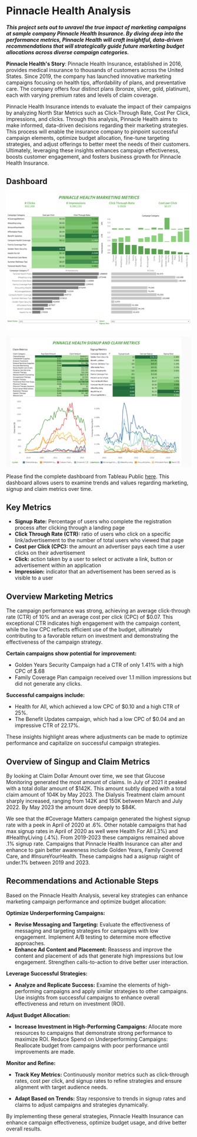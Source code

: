 # Pinnacle Health Analysis

**_This project sets out to unravel the true impact of marketing campaigns at sample company Pinnacle Health Insurance. By diving deep into the performance metrics, Pinnacle Health will craft insightful, data-driven recommendations that will strategically guide future marketing budget allocations across diverse campaign categories._**

**Pinnacle Health's Story**: Pinnacle Health Insurance, established in 2016, provides medical insurance to thousands of customers across the United States. Since 2019, the company has launched innovative marketing campaigns focusing on health tips, affordability of plans, and preventative care. The company offers four distinct plans (bronze, silver, gold, platinum), each with varying premium rates and levels of claim coverage.

Pinnacle Health Insurance intends to evaluate the impact of their campaigns by analyzing North Star Metrics such as Click-Through Rate, Cost Per Click, impressions, and clicks. Through this analysis, Pinnacle Health aims to make informed, data-driven decisions regarding their marketing strategies. This process will enable the insurance company to pinpoint successful campaign elements, optimize budget allocation, fine-tune targeting strategies, and adjust offerings to better meet the needs of their customers. Ultimately, leveraging these insights enhances campaign effectiveness, boosts customer engagement, and fosters business growth for Pinnacle Health Insurance.
  
## Dashboard

![marketing_image](images/pinnacle_marketing.png)

![marketing_image](images/claim_signup.png)

Please find the complete dashboard from Tableau Public [here](https://public.tableau.com/app/profile/z.w8482/viz/PinnacleHealthInsurance/SignupClaimDashboard). This dashboard allows users to examine trends and values regarding marketing, signup and claim metrics over time.

## Key Metrics

- **Signup Rate:** Percentage of users who complete the registration process after clicking through a landing page
- **Click Through Rate (CTR):** ratio of users who click on a specific link/advertisement to the number of total users who viewed that page
- **Cost per Click (CPC):** the amount an advertiser pays each time a user clicks on their advertisement
- **Click:** action taken by a user to select or activate a link, button or advertisement within an application
- **Impression:** indicator that an advertisement has been served as is visible to a user

## Overview Marketing Metrics

The campaign performance was strong, achieving an average click-through rate (CTR) of 10% and an average cost per click (CPC) of $0.07. This exceptional CTR indicates high engagement with the campaign content, while the low CPC reflects efficient use of the budget, ultimately contributing to a favorable return on investment and demonstrating the effectiveness of the campaign strategy.

**Certain campaigns show potential for improvement:**
- Golden Years Security Campaign had a CTR of only 1.41% with a high CPC of $.68
- Family Coverage Plan campaign received over 1.1 million impressions but did not generate any clicks.

**Successful campaigns include:**
- Health for All, which achieved a low CPC of $0.10 and a high CTR of 25%.
- The Benefit Updates campaign, which had a low CPC of $0.04 and an impressive CTR of 22.17%.

These insights highlight areas where adjustments can be made to optimize performance and capitalize on successful campaign strategies.

## Overview of Singup and Claim Metrics

By looking at Claim Dollar Amount over time, we see that Glucose Monitoring generated the most amount of claims. In July of 2021 it peaked with a total dollar amount of $142K. This amount subtly dipped with a total claim amount of 104K by May 2023.
The Dialysis Treatment claim amount sharply increased, ranging from 142K and 150K between March and July 2022. By May 2023 the amount dove deeply to $84K.

We see that the #Coverage Matters campaign generated the highest signup rate with a peek in April of 2020 at .6%.  Other notable campaigns that had max signup rates in April of 2020 as well were Health For All (.3%) and #HealthyLiving (.4%). From 2019-2023 these campaigns remained above .1% signup rate.
Campaigns that Pinnacle Health Insurance can alter and enhance to gain better awareness include Golden Years, Family Covered Care, and #InsureYourHealth. These campaigns had a asignup raight of under.1% between 2019 and 2023. 

## Recommendations and Actionable Steps

Based on the Pinnacle Health Analysis, several key strategies can enhance marketing campaign performance and optimize budget allocation:

**Optimize Underperforming Campaigns:**

- **Revise Messaging and Targeting:** Evaluate the effectiveness of messaging and targeting strategies for campaigns with low engagement. Implement A/B testing to determine more effective approaches.
- **Enhance Ad Content and Placement:** Reassess and improve the content and placement of ads that generate high impressions but low engagement. Strengthen calls-to-action to drive better user interaction.

**Leverage Successful Strategies:**

- **Analyze and Replicate Success:** Examine the elements of high-performing campaigns and apply similar strategies to other campaigns. Use insights from successful campaigns to enhance overall effectiveness and return on investment (ROI).

**Adjust Budget Allocation:**

- **Increase Investment in High-Performing Campaigns:** Allocate more resources to campaigns that demonstrate strong performance to maximize ROI.
Reduce Spend on Underperforming Campaigns: Reallocate budget from campaigns with poor performance until improvements are made.

**Monitor and Refine:** 

- **Track Key Metrics:** Continuously monitor metrics such as click-through rates, cost per click, and signup rates to refine strategies and ensure alignment with target audience needs.

- **Adapt Based on Trends:** Stay responsive to trends in signup rates and claims to adjust campaigns and strategies dynamically.

By implementing these general strategies, Pinnacle Health Insurance can enhance campaign effectiveness, optimize budget usage, and drive better overall results.


